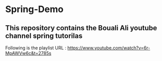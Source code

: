 # Spring-Demo
## This repository contains the Bouali Ali youtube channel spring tutorilas

Following is the playlist URL :
https://www.youtube.com/watch?v=6r-MpAWVw6c&t=2785s

